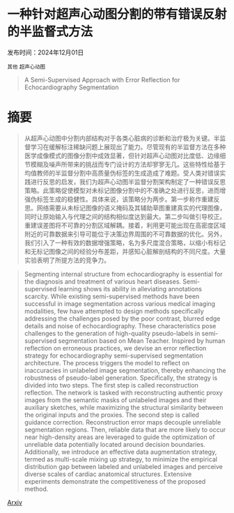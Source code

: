 # 一种针对超声心动图分割的带有错误反射的半监督式方法

发布时间：2024年12月01日

`其他` `超声心动图`

> A Semi-Supervised Approach with Error Reflection for Echocardiography Segmentation

# 摘要

> 从超声心动图中分割内部结构对于各类心脏病的诊断和治疗极为关键。半监督学习在缓解标注稀缺问题上展现出了能力。尽管现有的半监督方法在多种医学成像模式的图像分割中成效显著，但针对超声心动图对比度低、边缘细节模糊及噪声所带来的挑战而专门设计的方法却寥寥无几。这些特性给基于均值教师的半监督分割中高质量伪标签的生成造成了难题。受人类对错误实践进行反思的启发，我们为超声心动图半监督分割架构制定了一种错误反思策略。此策略促使模型对未标记图像分割中的不准确之处进行反思，进而增强伪标签生成的稳健性。具体来说，该策略分为两步。第一步称作重建反思。网络需要从未标记图像的语义掩码及其辅助草图重建真实的代理图像，同时让原始输入与代理之间的结构相似度达到最大。第二步叫做引导校正。重建误差图将不可靠的分割区域解耦。接着，利用更可能出现在高密度区域附近的可靠数据来引导可能位于决策边界周围的不可靠数据的优化。另外，我们引入了一种有效的数据增强策略，名为多尺度混合策略，以缩小有标记和无标记图像之间的经验分布差距，并感知心脏解剖结构的不同尺度。大量实验表明了所提方法的竞争力。

> Segmenting internal structure from echocardiography is essential for the diagnosis and treatment of various heart diseases. Semi-supervised learning shows its ability in alleviating annotations scarcity. While existing semi-supervised methods have been successful in image segmentation across various medical imaging modalities, few have attempted to design methods specifically addressing the challenges posed by the poor contrast, blurred edge details and noise of echocardiography. These characteristics pose challenges to the generation of high-quality pseudo-labels in semi-supervised segmentation based on Mean Teacher. Inspired by human reflection on erroneous practices, we devise an error reflection strategy for echocardiography semi-supervised segmentation architecture. The process triggers the model to reflect on inaccuracies in unlabeled image segmentation, thereby enhancing the robustness of pseudo-label generation. Specifically, the strategy is divided into two steps. The first step is called reconstruction reflection. The network is tasked with reconstructing authentic proxy images from the semantic masks of unlabeled images and their auxiliary sketches, while maximizing the structural similarity between the original inputs and the proxies. The second step is called guidance correction. Reconstruction error maps decouple unreliable segmentation regions. Then, reliable data that are more likely to occur near high-density areas are leveraged to guide the optimization of unreliable data potentially located around decision boundaries. Additionally, we introduce an effective data augmentation strategy, termed as multi-scale mixing up strategy, to minimize the empirical distribution gap between labeled and unlabeled images and perceive diverse scales of cardiac anatomical structures. Extensive experiments demonstrate the competitiveness of the proposed method.

[Arxiv](https://arxiv.org/abs/2412.00715)